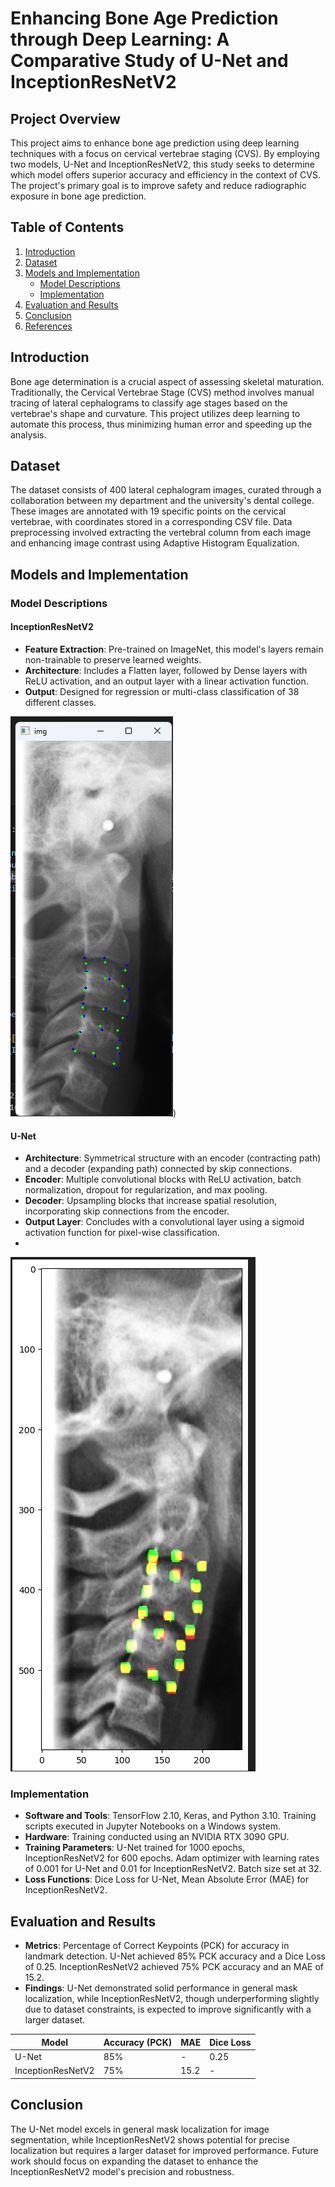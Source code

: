 # Enhancing Bone Age Prediction through Deep Learning: A Comparative Study of U-Net and InceptionResNetV2

## Project Overview

This project aims to enhance bone age prediction using deep learning techniques with a focus on cervical vertebrae staging (CVS). By employing two models, U-Net and InceptionResNetV2, this study seeks to determine which model offers superior accuracy and efficiency in the context of CVS. The project's primary goal is to improve safety and reduce radiographic exposure in bone age prediction.

## Table of Contents

1. [Introduction](#introduction)
2. [Dataset](#dataset)
3. [Models and Implementation](#models-and-implementation)
   - [Model Descriptions](#model-descriptions)
   - [Implementation](#implementation)
4. [Evaluation and Results](#evaluation-and-results)
5. [Conclusion](#conclusion)
6. [References](#references)

## Introduction

Bone age determination is a crucial aspect of assessing skeletal maturation. Traditionally, the Cervical Vertebrae Stage (CVS) method involves manual tracing of lateral cephalograms to classify age stages based on the vertebrae's shape and curvature. This project utilizes deep learning to automate this process, thus minimizing human error and speeding up the analysis.

## Dataset

The dataset consists of 400 lateral cephalogram images, curated through a collaboration between my department and the university's dental college. These images are annotated with 19 specific points on the cervical vertebrae, with coordinates stored in a corresponding CSV file. Data preprocessing involved extracting the vertebral column from each image and enhancing image contrast using Adaptive Histogram Equalization.

## Models and Implementation

### Model Descriptions

#### InceptionResNetV2

- **Feature Extraction**: Pre-trained on ImageNet, this model's layers remain non-trainable to preserve learned weights.
- **Architecture**: Includes a Flatten layer, followed by Dense layers with ReLU activation, and an output layer with a linear activation function.
- **Output**: Designed for regression or multi-class classification of 38 different classes.

![Unet-predicted side by side (1)](https://github.com/anirudhashastri/CVS_Staging/blob/main/Results/Inception-prediction.png))

#### U-Net

- **Architecture**: Symmetrical structure with an encoder (contracting path) and a decoder (expanding path) connected by skip connections.
- **Encoder**: Multiple convolutional blocks with ReLU activation, batch normalization, dropout for regularization, and max pooling.
- **Decoder**: Upsampling blocks that increase spatial resolution, incorporating skip connections from the encoder.
- **Output Layer**: Concludes with a convolutional layer using a sigmoid activation function for pixel-wise classification.
- 
![unet-Overlap (1)](https://github.com/anirudhashastri/CVS_Staging/blob/main/Results/unet-Overlap.png)
### Implementation

- **Software and Tools**: TensorFlow 2.10, Keras, and Python 3.10. Training scripts executed in Jupyter Notebooks on a Windows system.
- **Hardware**: Training conducted using an NVIDIA RTX 3090 GPU.
- **Training Parameters**: U-Net trained for 1000 epochs, InceptionResNetV2 for 600 epochs. Adam optimizer with learning rates of 0.001 for U-Net and 0.01 for InceptionResNetV2. Batch size set at 32.
- **Loss Functions**: Dice Loss for U-Net, Mean Absolute Error (MAE) for InceptionResNetV2.

## Evaluation and Results

- **Metrics**: Percentage of Correct Keypoints (PCK) for accuracy in landmark detection. U-Net achieved 85% PCK accuracy and a Dice Loss of 0.25. InceptionResNetV2 achieved 75% PCK accuracy and an MAE of 15.2.
- **Findings**: U-Net demonstrated solid performance in general mask localization, while InceptionResNetV2, though underperforming slightly due to dataset constraints, is expected to improve significantly with a larger dataset.

| Model            | Accuracy (PCK) | MAE  | Dice Loss |
|------------------|----------------|------|-----------|
| U-Net            | 85%            | -    | 0.25      |
| InceptionResNetV2| 75%            | 15.2 | -         |

## Conclusion

The U-Net model excels in general mask localization for image segmentation, while InceptionResNetV2 shows potential for precise localization but requires a larger dataset for improved performance. Future work should focus on expanding the dataset to enhance the InceptionResNetV2 model's precision and robustness.



